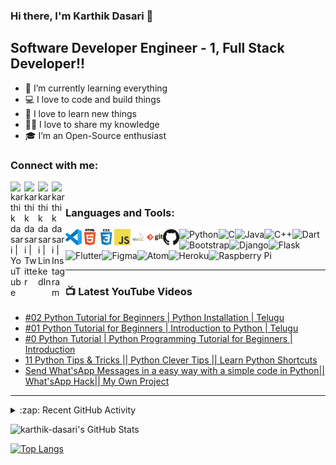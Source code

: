 ### Hi there, I'm Karthik Dasari 👋

## Software Developer Engineer - 1, Full Stack Developer!!

- 🌱 I’m currently learning everything 
- 💻 I love to code and build things
- 🚀 I love to learn new things
- 👨‍💻 I love to share my knowledge
- 🎓 I’m an Open-Source enthusiast

### Connect with me:

[<img align="left" alt="karthik dasari | YouTube" width="22px" src="https://cdn.jsdelivr.net/npm/simple-icons@v3/icons/youtube.svg" />][youtube]
[<img align="left" alt="karthik dasari | Twitter" width="22px" src="https://cdn.jsdelivr.net/npm/simple-icons@v3/icons/twitter.svg" />][twitter]
[<img align="left" alt="karthik dasari | LinkedIn" width="22px" src="https://cdn.jsdelivr.net/npm/simple-icons@v3/icons/linkedin.svg" />][linkedin]
[<img align="left" alt="karthik dasari | Instagram" width="22px" src="https://cdn.jsdelivr.net/npm/simple-icons@v3/icons/instagram.svg" />][instagram]

<br />

### Languages and Tools:

[<img align="left" alt="Visual Studio Code" width="26px" src="https://raw.githubusercontent.com/github/explore/80688e429a7d4ef2fca1e82350fe8e3517d3494d/topics/visual-studio-code/visual-studio-code.png" />](https://code.visualstudio.com)
[<img align="left" alt="HTML5" width="26px" src="https://raw.githubusercontent.com/github/explore/80688e429a7d4ef2fca1e82350fe8e3517d3494d/topics/html/html.png" />](https://www.w3.org/TR/html5/)
[<img align="left" alt="CSS3" width="26px" src="https://raw.githubusercontent.com/github/explore/80688e429a7d4ef2fca1e82350fe8e3517d3494d/topics/css/css.png" />](https://www.w3.org/Style/CSS/)
[<img align="left" alt="JavaScript" width="26px" src="https://raw.githubusercontent.com/github/explore/80688e429a7d4ef2fca1e82350fe8e3517d3494d/topics/javascript/javascript.png" />](https://www.w3.org/TR/html5/)
[<img align="left" alt="MySQL" width="26px" src="https://raw.githubusercontent.com/github/explore/80688e429a7d4ef2fca1e82350fe8e3517d3494d/topics/mysql/mysql.png" />](https://www.mysql.com)
[<img align="left" alt="Git" width="26px" src="https://raw.githubusercontent.com/github/explore/80688e429a7d4ef2fca1e82350fe8e3517d3494d/topics/git/git.png" />](https://git-scm.com)
[<img align="left" alt="GitHub" width="26px" src="https://raw.githubusercontent.com/github/explore/78df643247d429f6cc873026c0622819ad797942/topics/github/github.png" />](https://github.com)
[<img align="left" alt="Python"  src="https://img.shields.io/badge/python-%2314354C.svg?style=for-the-badge&logo=python&logoColor=white"/>](https://www.python.org)
[<img align="left" alt="C"  src="https://img.shields.io/badge/c-%2300599C.svg?style=for-the-badge&logo=c&logoColor=white"/>](https://www.gnu.org/software/gnu/c-manual/html_node/index.html)
[<img align="left" alt="Java"  src="https://img.shields.io/badge/java-%23E69C00.svg?style=for-the-badge&logo=java&logoColor=white"/>](https://www.oracle.com/technetwork/java/javase/downloads/index.html)
[<img align="left" alt="C++"  src="https://img.shields.io/badge/c++-%2300599C.svg?style=for-the-badge&logo=c%2B%2B&logoColor=white"/>](https://en.wikipedia.org/wiki/C%2B%2B)
[<img align="left" alt="Dart"  src="https://img.shields.io/badge/dart-%230175C2.svg?style=for-the-badge&logo=dart&logoColor=white"/>](https://www.dartlang.org)
[<img align="left" alt="Bootstrap"  src="https://img.shields.io/badge/bootstrap-%23563D7C.svg?style=for-the-badge&logo=bootstrap&logoColor=white"/>](https://getbootstrap.com)
[<img align="left" alt="Django"  src="https://img.shields.io/badge/django-%23092E20.svg?style=for-the-badge&logo=django&logoColor=white"/>](https://www.djangoproject.com)
[<img align="left" alt="Flask"  src="https://img.shields.io/badge/flask-%23000.svg?style=for-the-badge&logo=flask&logoColor=white"/>](https://flask.palletsprojects.com)
[<img align="left" alt="Flutter"  src="https://img.shields.io/badge/Flutter-%2302569B.svg?style=for-the-badge&logo=Flutter&logoColor=white" />](https://flutter.dev)
[<img align="left" alt="Figma"  src="https://img.shields.io/badge/figma-%23F24E1E.svg?style=for-the-badge&logo=figma&logoColor=white"/>](https://www.figma.com)
[<img align="left" alt="Atom"  src="https://img.shields.io/badge/Atom-%2366595C.svg?style=for-the-badge&logo=atom&logoColor=white"/>](https://atom.io)
[<img align="left" alt="Heroku"  src="https://img.shields.io/badge/heroku-%23430098.svg?style=for-the-badge&logo=heroku&logoColor=white"/>](https://www.heroku.com)
[<img align="left" alt="Raspberry Pi"  src="https://img.shields.io/badge/-RaspberryPi-C51A4A?style=for-the-badge&logo=Raspberry-Pi" />](https://www.raspberrypi.org)

<br />
<br />
<br />

---

### 📺 Latest YouTube Videos

<!-- YOUTUBE:START -->
- [#02 Python Tutorial for Beginners | Python Installation | Telugu](https://www.youtube.com/watch?v=OCdnIwLAJOU)
- [#01 Python Tutorial for Beginners | Introduction to Python | Telugu](https://www.youtube.com/watch?v=MyqeQ52v598)
- [#0 Python Tutorial | Python Programming Tutorial for Beginners | Introduction](https://www.youtube.com/watch?v=4CIYCqWc0y4)
- [11 Python Tips &amp; Tricks || Python Clever Tips || Learn Python Shortcuts](https://www.youtube.com/watch?v=GldgZdaTp-A)
- [Send What&#39;sApp Messages in a easy way with a simple code in Python|| What&#39;sApp Hack|| My Own Project](https://www.youtube.com/watch?v=xtUqeaohHAY)
<!-- YOUTUBE:END -->


---

<details>
  <summary>:zap: Recent GitHub Activity</summary>
  
<!--START_SECTION:activity-->
1. 🎉 Merged PR [#1](https://github.com/karthik-dasari/Aadhivas-website/pull/1) in [karthik-dasari/Aadhivas-website](https://github.com/karthik-dasari/Aadhivas-website)
2. 💪 Opened PR [#1](https://github.com/karthik-dasari/Aadhivas-website/pull/1) in [karthik-dasari/Aadhivas-website](https://github.com/karthik-dasari/Aadhivas-website)
<!--END_SECTION:activity-->

</details>


![karthik-dasari's GitHub Stats](https://github-readme-stats.vercel.app/api?username=karthik-dasari&show_icons=true&hide_border=true&theme=radical)


[![Top Langs](https://github-readme-stats.vercel.app/api/top-langs/?username=karthik-dasari)](https://github.com/anuraghazra/github-readme-stats)


[twitter]: https://twitter.com/KARTHIKDASARI26
[youtube]: https://youtube.com/channel/UC97iREC90-ocbFgJK5O1faA
[instagram]: https://instagram.com/its_karthik_dasari
[linkedin]: https://www.linkedin.com/in/karthik-dasari-826852196/
